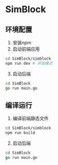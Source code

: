 # SimBlock
## 环境配置
1. 安装npm
2. 启动前端应用
```sh
cd SimBlock/simblock
npm run dev # 开发模式
```
3. 启动后端
```sh
cd SimBlock
go run main.go
```

## 编译运行
1. 编译前端静态文件
```sh
cd SimBlock/simblock
npm run build
```
2. 启动后端
```sh
cd SimBlock
go run main.go
```
